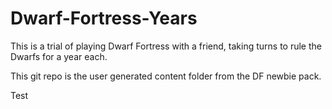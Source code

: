 Dwarf-Fortress-Years
====================

This is a trial of playing Dwarf Fortress with a friend, taking turns to rule the Dwarfs for a year each.

This git repo is the user generated content folder from the DF newbie pack.

Test
